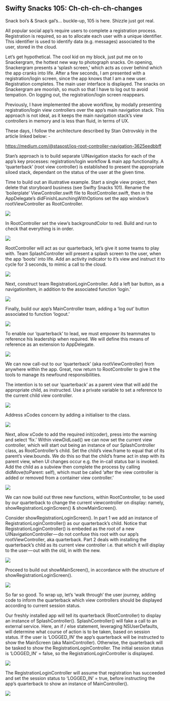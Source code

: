 <h2>Swifty Snacks 105: Ch-ch-ch-ch-changes</h2>

Snack boi’s & Snack gal’s… buckle-up, 105 is here. Shizzle just got real.

All popular social app’s require users to complete a registration process. Registration is required, so as to allocate each user with a unique identifier. This identifier is used to identify data (e.g. messages) associated to the user, stored in the cloud.

Let’s get hypothetical. The cool kid on my block, just put me on to Snackergram, the hottest new way to photograph snacks. On opening, Snackergram presents a ‘splash screen,’ which acts as cover behind which the app cranks into life. After a few seconds, I am presented with a registration/login screen, since the app knows that I am a new user. Registration completes. The main user interface is displayed. The snacks on Snackergram are moorish, so much so that I have to log out to avoid tempation. On logging out, the registration/login screen reappears.

Previously, I have implemented the above workflow, by modally presenting registration/login view controllers over the app’s main navigation stack. This approach is not ideal, as it keeps the main navigation stack’s view controllers in memory and is less than fluid, in terms of UX.

These days, I follow the architecture described by Stan Ostrovskiy in the article linked below: -

https://medium.com/@stasost/ios-root-controller-navigation-3625eedbbff

Stan’s approach is to build separate UINavigation stacks for each of the app’s key processes: registration/login workflow & main app functionality. A ‘quarterback’ (root view controller) is established to present the appropriate siloed stack, dependant on the status of the user at the given time.

Time to build out an illustrative example. Start a single view project, then delete that storyboard business (see Swifty Snacks 101). Rename the ‘boilerplate’ ViewController.swift file to RootController.swift, then in the AppDelegate’s didFinishLaunchingWithOptions set the app window’s rootViewController as RootController.

<img src="Swifty Snacks 105/image1.png">

In RootController set the view’s backgroundColor to red. Build and run to check that everything is in order.

<img src="Swifty Snacks 105/image2.png">

RootController will act as our quarterback, let’s give it some teams to play with. Team SplashController will present a splash screen to the user, when the app ‘boots’ into life. Add an activity indicator to it’s view and instruct it to cycle for 3 seconds, to mimic a call to the cloud.

<img src="Swifty Snacks 105/image3.png">

Next, construct team RegistrationLoginController. Add a left bar button, as a navigationItem, in addition to the associated function ‘login.’

<img src="Swifty Snacks 105/image4.png">

Finally, build our app’s MainController team, adding a ‘log out’ button associated to function ‘logout.’

<img src="Swifty Snacks 105/image5.png">

To enable our ‘quarterback’ to lead, we must empower its teammates to reference his leadership when required. We will define this means of reference as an extension to AppDelegate.

<img src="Swifty Snacks 105/image6.png">

We can now call-out to our ‘quarterback’ (aka rootViewController) from anywhere within the app. Great, now return to RootController to give it the tools to manage its newfound responsibilities.

The intention is to set our ‘quarterback’ as a parent view that will add the appropriate child, as instructed. Use a private variable to set a reference to the current child view controller.

<img src="Swifty Snacks 105/image7.png">

Address xCodes concern by adding a initialiser to the class.

<img src="Swifty Snacks 105/image8.png">

Next, allow xCode to add the required init(coder), press into the warning and select ‘fix.’ Within viewDidLoad() we can now set the current view controller, which will start out being an instance of our SplashController class, as RootController’s child. Set the child’s view.frame to equal that of its parent’s view.bounds. We do this so that the child’s frame act in step with its parent view, when UI changes occur e.g. the in-call status bar is invoked. Add the child as a subview then complete the process by calling didMove(toParent: self), which must be called ‘after the view controller is added or removed from a container view controller.’

<img src="Swifty Snacks 105/image9.png">

We can now build out three new functions, within RootController, to be used by our quarterback to change the current viewcontroller on display: namely, showRegistrationLoginScreen() & showMainScreen().

Consider showRegistrationLoginScreen(). In part 1 we add an instance of RegistrationLoginController() as our quarterback’s child. Notice that RegistrationLoginController() is embeded as the root of a new UINavigationController — do not confuse this root with our app’s rootViewController, aka quarterback. Part 2 deals with installing the quarterback’s child as its current view controller i.e. that which it will display to the user — out with the old, in with the new.

<img src="Swifty Snacks 105/image10.png">

Proceed to build out showMainScreen(), in accordance with the structure of showRegistrationLoginScreen().

<img src="Swifty Snacks 105/image11.png">

So far so good. To wrap up, let’s ‘walk through’ the user journey, adding code to inform the quarterback which view controllers should be displayed according to current session status.

Our freshly installed app will tell its quarterback (RootController) to display an instance of SplashController(). SplashController() will fake a call to an external service. Here, an if / else statement, leveraging NSUserDefaults, will determine what course of action is to be taken, based on session status. If the user is ‘LOGGED_IN’ the app’s quarterback will be instructed to show the MainScreen (aka MainController). Otherwise, the quarterback will be tasked to show the RegistrationLoginController. The initial session status is ‘LOGGED_IN’ = false, so the RegistrationLoginController is displayed.

<img src="Swifty Snacks 105/image12.png">

The RegistrationLoginController will assume that registration has succeeded and set the session status to ‘LOGGED_IN’ = true, before instructing the app’s quarterback to show an instance of MainController().

<img src="Swifty Snacks 105/image13.png">
